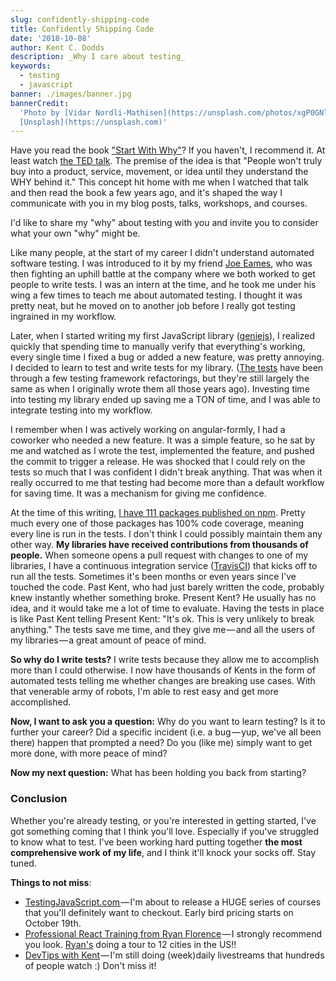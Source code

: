 ```yaml
---
slug: confidently-shipping-code
title: Confidently Shipping Code
date: '2018-10-08'
author: Kent C. Dodds
description: _Why I care about testing_
keywords:
  - testing
  - javascript
banner: ./images/banner.jpg
bannerCredit:
  'Photo by [Vidar Nordli-Mathisen](https://unsplash.com/photos/xgP0GNl9Gzg) on
  [Unsplash](https://unsplash.com)'
---
```


Have you read the book ["Start With Why"](https://startwithwhy.com/books/)? If
you haven't, I recommend it. At least watch
[the TED talk](https://www.youtube.com/watch?v=u4ZoJKF_VuA). The premise of the
idea is that "People won't truly buy into a product, service, movement, or idea
until they understand the WHY behind it." This concept hit home with me when I
watched that talk and then read the book a few years ago, and it's shaped the
way I communicate with you in my blog posts, talks, workshops, and courses.

I'd like to share my "why" about testing with you and invite you to consider
what your own "why" might be.

Like many people, at the start of my career I didn't understand automated
software testing. I was introduced to it by my friend
[Joe Eames](https://twitter.com/josepheames), who was then fighting an uphill
battle at the company where we both worked to get people to write tests. I was
an intern at the time, and he took me under his wing a few times to teach me
about automated testing. I thought it was pretty neat, but he moved on to
another job before I really got testing ingrained in my workflow.

Later, when I started writing my first JavaScript library
([geniejs](https://github.com/kentcdodds/genie)), I realized quickly that
spending time to manually verify that everything's working, every single time I
fixed a bug or added a new feature, was pretty annoying. I decided to learn to
test and write tests for my library.
([The tests](https://github.com/kentcdodds/genie/blob/166572f9fa82e6ec0893f90c7d6a99a49632dace/src/__tests__/index.js)
have been through a few testing framework refactorings, but they're still
largely the same as when I originally wrote them all those years ago). Investing
time into testing my library ended up saving me a TON of time, and I was able to
integrate testing into my workflow.

I remember when I was actively working on angular-formly, I had a coworker who
needed a new feature. It was a simple feature, so he sat by me and watched as I
wrote the test, implemented the feature, and pushed the commit to trigger a
release. He was shocked that I could rely on the tests so much that I was
confident I didn't break anything. That was when it really occurred to me that
testing had become more than a default workflow for saving time. It was a
mechanism for giving me confidence.

At the time of this writing,
[I have 111 packages published on npm](https://www.npmjs.com/~kentcdodds).
Pretty much every one of those packages has 100% code coverage, meaning every
line is run in the tests. I don't think I could possibly maintain them any other
way. **My libraries have received contributions from thousands of people.** When
someone opens a pull request with changes to one of my libraries, I have a
continuous integration service ([TravisCI](https://travis-ci.org/)) that kicks
off to run all the tests. Sometimes it's been months or even years since I've
touched the code. Past Kent, who had just barely written the code, probably knew
instantly whether something broke. Present Kent? He usually has no idea, and it
would take me a lot of time to evaluate. Having the tests in place is like Past
Kent telling Present Kent: "It's ok. This is very unlikely to break anything."
The tests save me time, and they give me — and all the users of my libraries — a
great amount of peace of mind.

**So why do I write tests?** I write tests because they allow me to accomplish
more than I could otherwise. I now have thousands of Kents in the form of
automated tests telling me whether changes are breaking use cases. With that
venerable army of robots, I'm able to rest easy and get more accomplished.

**Now, I want to ask you a question:** Why do you want to learn testing? Is it
to further your career? Did a specific incident (i.e. a bug — yup, we've all
been there) happen that prompted a need? Do you (like me) simply want to get
more done, with more peace of mind?

**Now my next question:** What has been holding you back from starting?

### Conclusion

Whether you're already testing, or you're interested in getting started, I've
got something coming that I think you'll love. Especially if you've struggled to
know what to test. I've been working hard putting together **the most
comprehensive work of my life**, and I think it'll knock your socks off. Stay
tuned.

**Things to not miss**:

- [TestingJavaScript.com ](https://testingjavascript.com)— I'm about to release
  a HUGE series of courses that you'll definitely want to checkout. Early bird
  pricing starts on October 19th.
- [Professional React Training from Ryan Florence](https://reach.tech/workshops?a=kent) — I
  strongly recommend you look. [Ryan's](https://twitter.com/ryanflorence) doing
  a tour to 12 cities in the US!!
- [DevTips with Kent](http://kcd.im/devtips) — I'm still doing (week)daily
  livestreams that hundreds of people watch :) Don't miss it!
